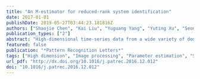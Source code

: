 ```yaml
---
title: "An M-estimator for reduced-rank system identification"
date: 2017-01-01
publishDate: 2019-05-27T03:44:23.181816Z
authors: ["Shaojie Chen", "Kai Liu", "Yuguang Yang", "Yuting Xu", "Seonjoo Lee", "Martin Lindquist", "Brian S. Caffo", "Joshua T. Vogelstein"]
publication_types: ["2"]
abstract: "High-dimensional time-series data from a wide variety of domains, such as neuroscience, are being generated every day. Fitting statistical models to such data, to enable parameter estimation and time-series prediction, is an important computational primitive. Existing methods, however, are unable to cope with the high-dimensional nature of these data, due to both computational and statistical reasons. We mitigate both kinds of issues by proposing an M-estimator for Reduced-rank System IDentification (MR. SID). A combination of low-rank approximations, ℓ1 and ℓ2 penalties, and some numerical linear algebra tricks, yields an estimator that is computationally efficient and numerically stable. Simulations and real data examples demonstrate the usefulness of this approach in a variety of problems. In particular, we demonstrate that MR. SID can accurately estimate spatial filters, connectivity graphs, and time-courses from native resolution functional magnetic resonance imaging data. MR. SID therefore enables big time-series data to be analyzed using standard methods, readying the field for further generalizations including nonlinear and non-Gaussian state-space models."
featured: false
publication: "*Pattern Recognition Letters*"
tags: ["High dimension", "Image processing", "Parameter estimation", "State-space model", "Time series analysis"]
url_pdf: "http://dx.doi.org/10.1016/j.patrec.2016.12.012"
doi: "10.1016/j.patrec.2016.12.012"
---
```


